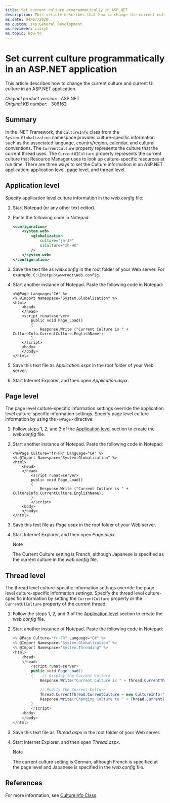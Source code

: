 ```yaml
---
title: Set current culture programmatically in ASP.NET
description: This article describes that how to change the current culture and CurrentUICulture in an ASP.NET application.
ms.date: 04/07/2020
ms.custom: sap:General Development
ms.reviewer: cissyh
ms.topic: how-to
---
```

# Set current culture programmatically in an ASP.NET application

This article describes how to change the current culture and current UI culture in an ASP.NET application.

_Original product version:_ &nbsp; ASP.NET  
_Original KB number:_ &nbsp; 306162

## Summary

In the .NET Framework, the `CultureInfo` class from the `System.Globalization` namespace provides culture-specific information such as the associated language, country/region, calendar, and cultural conventions. The `CurrentCulture` property represents the culture that the current thread uses. The `CurrentUICulture` property represents the current culture that Resource Manager uses to look up culture-specific resources at run time. There are three ways to set the Culture information in an ASP.NET application: application level, page level, and thread level.

## Application level

Specify application level culture information in the *web.config* file:

1. Start Notepad (or any other text editor).
2. Paste the following code in Notepad:

    ```xml
    <configuration>
        <system.web>
            <globalization
                culture="ja-JP"
                uiCulture="zh-HK"
            />
        </system.web>
    </configuration>
    ```

3. Save the text file as *web.config* in the root folder of your Web server. For example, `C:\Inetpub\wwwroot\Web.config`.
4. Start another instance of Notepad. Paste the following code in Notepad:

    ```aspx-csharp
    <%@Page Language="C#" %>
    <% @Import Namespace="System.Globalization" %>
    <html>
        <head>
        </head>
        <script runat=server>
            public void Page_Load()
            {
                Response.Write ("Current Culture is " + CultureInfo.CurrentCulture.EnglishName);
            }
        </script>
        <body>
        </body>
    </html>
    ```

5. Save this text file as *Application.aspx* in the root folder of your Web server.
6. Start Internet Explorer, and then open *Application.aspx*.

## Page level

The page level culture-specific information settings override the application level culture-specific information settings. Specify page level culture information by using the `<@Page>` directive:

1. Follow steps 1, 2, and 3 of the [Application level](#application-level) section to create the *web.config* file.
2. Start another instance of Notepad. Paste the following code in Notepad:

    ```aspx-csharp
    <%@Page Culture="fr-FR" Language="C#" %>
    <% @Import Namespace="System.Globalization" %>
    <html>
        <head>
        </head>
            <script runat=server>
            public void Page_Load()
            {
                Response.Write ("Current Culture is " + CultureInfo.CurrentCulture.EnglishName);
            }
            </script>
        <body>
        </body>
    </html>
    ```

3. Save this text file as *Page.aspx* in the root folder of your Web server.
4. Start Internet Explorer, and then open *Page.aspx*.
    > [!NOTE]
    > The Current Culture setting is French, although Japanese is specified as the current culture in the *web.config* file.

## Thread level

The thread level culture-specific information settings override the page level culture-specific information settings. Specify the thread level culture-specific information by setting the `CurrentCulture` property or the `CurrentUICulture` property of the current thread:

1. Follow the steps 1, 2, and 3 of the [Application level](#application-level) section to create the *web.config* file.
2. Start another instance of Notepad. Paste the following code in Notepad:

    ```csharp
    <% @Page Culture="fr-FR" Language="C#" %>
    <% @Import Namespace="System.Globalization" %>
    <% @Import Namespace="System.Threading" %>
    <html>
        <head>
        </head>
            <script runat=server>
            public void Page_Load()
            {    // Display the Current Culture
                Response.Write("Current Culture is " + Thread.CurrentThread.CurrentCulture.EnglishName + "<br>");

                // Modify the Current Culture
                Thread.CurrentThread.CurrentCulture = new CultureInfo("de-DE");
                Response.Write("Changing Culture to " + Thread.CurrentThread.CurrentCulture.EnglishName + "<br>");
            }
            </script>
        <body>
        </body>
    </html>
    ```

3. Save this text file as *Thread.aspx* in the root folder of your Web server.
4. Start Internet Explorer, and then open *Thread.aspx*.

    > [!NOTE]
    > The current culture setting is German, although French is specified at the page level and Japanese is specified in the *web.config* file.

## References

For more information, see [CultureInfo Class](/dotnet/api/system.globalization.cultureinfo).
